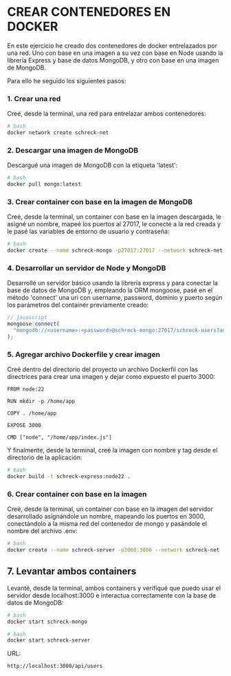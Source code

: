 # CREAR CONTENEDORES EN DOCKER

En este ejercicio he creado dos contenedores de docker entrelazados por una red. Uno con base en una imagen a su vez con base en Node usando la librería Express y base de datos MongoDB, y otro con base en una imagen de MongoDB.

Para ello he seguido los siguientes pasos:

### 1. Crear una red

Creé, desde la terminal, una red para entrelazar ambos contenedores:

```bash
# bash
docker network create schreck-net
```

### 2. Descargar una imagen de MongoDB

Descargué una imagen de MongoDB con la etiqueta 'latest':

```bash
# bash
docker pull mongo:latest
```

### 3. Crear container con base en la imagen de MongoDB

Creé, desde la terminal, un container con base en la imagen descargada, le asigné un nombre, mapeé los puertos al 27017, le conecté a la red creada y le pasé las variables de entorno de usuario y contraseña:

```bash
# bash
docker create --name schreck-mongo -p27017:27017 --network schreck-net -e MONGO_INITDB_ROOT_USERNAME=<username> -e MONGO_INITDB_ROOT_PASSWORD=<password> mongo:latest
```

### 4. Desarrollar un servidor de Node y MongoDB

Desarrollé un servidor básico usando la librería express y para conectar la base de datos de MongoDB y, empleando la ORM mongoose, pasé en el método 'connect' una uri con username, password, dominio y puerto según los parámetros del container previamente creado:

```js
// javascript
mongoose.connect(
  "mongodb://<username>:<password>@schreck-mongo:27017/schreck-users?authSource=admin"
);
```

### 5. Agregar archivo Dockerfile y crear imagen

Creé dentro del directorio del proyecto un archivo Dockerfil con las directrices para crear una imagen y dejar como expuesto el puerto 3000:

```docker
FROM node:22

RUN mkdir -p /home/app

COPY . /home/app

EXPOSE 3000

CMD ["node", "/home/app/index.js"]
```

Y finalmente, desde la terminal, creé la imagen con nombre y tag desde el directorio de la aplicación:

```bash
# bash
docker build -t schreck-express:node22 .
```


### 6. Crear container con base en la imagen

Creé, desde la terminal, un container con base en la imagen del servidor desarrollado asignándole un nombre, mapeando los puertos en 3000, conectándolo a la misma red del contenedor de mongo y pasándole el nombre del archivo .env:

```bash
# bash
docker create --name schreck-server -p3000:3000 --network schreck-net --env-file .env schreck-express:node22
```

## 7. Levantar ambos containers

Levanté, desde la terminal, ambos containers y verifiqué que puedo usar el servidor desde localhost:3000 e interactua correctamente con la base de datos de MongoDB:

```bash
# bash
docker start schreck-mongo
```

```bash
# bash
docker start schreck-server
```

URL:
```url
http://localhost:3000/api/users
```
